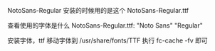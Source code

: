 NotoSans-Regular
安装的时候用的是这个
NotoSans-Regular.ttf


查看使用的字体是什么
NotoSans-Regular.ttf: "Noto Sans" "Regular"


安装字体，ttf
移动字体到 /usr/share/fonts/TTF
执行
fc-cache -fv
即可